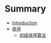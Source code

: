 # Summary

* [Introduction](README.md)
* [排序](pai-xu.md)
  * [初级排序算法](pai-xu/chu-ji-pai-xu-suan-fa.md)



